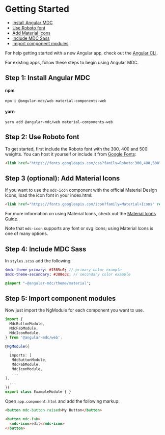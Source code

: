 # Getting Started

- [Install Angular MDC](#installmdc)
- [Use Roboto font](#useroboto)
- [Add Material Icons](#materialicons)
- [Include MDC Sass](#importtheme)
- [Import component modules](#importmodules)

For help getting started with a new Angular app, check out the [Angular CLI](https://cli.angular.io/).

For existing apps, follow these steps to begin using Angular MDC.

## <a name="installmdc"></a> Step 1: Install Angular MDC
#### npm
```
npm i @angular-mdc/web material-components-web
```

#### yarn
```
yarn add @angular-mdc/web material-components-web
```

## <a name="useroboto"></a> Step 2: Use Roboto font
To get started, first include the Roboto font with the 300, 400 and 500 weights. You can host it yourself or include it from [Google Fonts](https://fonts.google.com/):
```html
<link href="https://fonts.googleapis.com/css?family=Roboto:300,400,500" rel="stylesheet">
```

## <a name="materialicons"></a> Step 3 (optional): Add Material Icons
If you want to use the `mdc-icon` component with the official Material Design Icons, load the icon font in your index.html:
```html
<link href="https://fonts.googleapis.com/icon?family=Material+Icons" rel="stylesheet">
```
For more information on using Material Icons, check out the [Material Icons Guide](https://material.io/tools/icons/?style=baseline).

Note that `mdc-icon` supports any font or svg icons; using Material Icons is one of many options.

## <a name="importtheme"></a> Step 4: Include MDC Sass
In `styles.scss` add the following:
```sass
$mdc-theme-primary: #1565c0; // primary color example
$mdc-theme-secondary: #388e3c; // secondary color example

@import "~@angular-mdc/theme/material";
```

## <a name="importmodules"></a> Step 5: Import component modules
Now just import the NgModule for each component you want to use.
```ts
import {
  MdcButtonModule,
  MdcFabModule,
  MdcIconModule,
} from '@angular-mdc/web';

@NgModule({
  ...
  imports: [
   MdcButtonModule,
   MdcFabModule,
   MdcIconModule,
   ...
],
  ...
})
export class ExampleModule { }
```

Open `app.component.html` and add the following markup:
```html
<button mdc-button raised>My Button</button>

<button mdc-fab>
  <mdc-icon>edit</mdc-icon>
</button>
```
